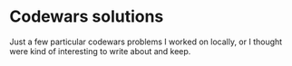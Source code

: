 # Codewars solutions

Just a few particular codewars problems I worked on locally, or I thought were kind of interesting to write about and keep.
